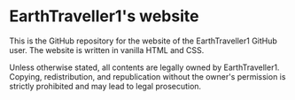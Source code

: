 # EarthTraveller1's website

This is the GitHub repository for the website of the EarthTraveller1 GitHub user. The website is written in vanilla HTML and CSS.

Unless otherwise stated, all contents are legally owned by EarthTraveller1. Copying, redistribution, and republication without the owner's permission is strictly prohibited and may lead to legal prosecution.
